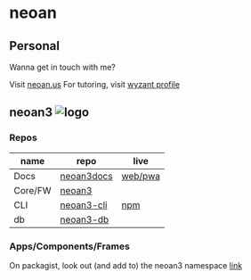 # neoan

## Personal

Wanna get in touch with me? 

Visit [neoan.us](https://neoan.us)
For tutoring, visit [wyzant profile](https://www.wyzant.com/Tutors/learn-more)

## neoan3 ![logo](https://neoan.us/neoan3docs/asset/neoan-favicon.png)

### Repos

| name | repo | live |
| --- | --- | -- |
| Docs | [neoan3docs](https://github.com/sroehrl/neoan3docs) | [web/pwa](https://neoan.us/neoan3docs/) |
| Core/FW | [neoan3](https://github.com/sroehrl/neoan3) |  |
| CLI | [neoan3-cli](https://github.com/sroehrl/neoan3-cli) | [npm](https://www.npmjs.com/package/neoan3-cli) |
| db | [neoan3-db](https://github.com/sroehrl/neoan3-db) |  |

### Apps/Components/Frames

On packagist, look out (and add to) the neoan3 namespace
[link](https://packagist.org/?query=neoan3)
